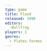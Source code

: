 ```yaml
---
type: game
title: Flood
released: 1990
editors: 
  -Bullfrog
players: 1
genres:
  - Plates-formes
---
```


